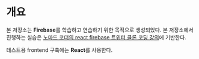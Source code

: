 # 개요
본 저장소는 **Firebase**를 학습하고 연습하기 위한 목적으로 생성되었다. 본 저장소에서 진행하는 실습은 [노마드 코더의 react firebase 트위터 클론 코딩 강의](https://nomadcoders.co/nwitter/lobby)에 기반한다.

테스트용 frontend 구축에는 **React**를 사용한다.